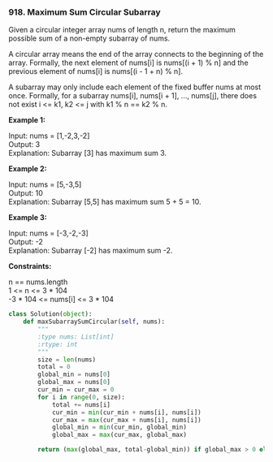 ### 918. Maximum Sum Circular Subarray

Given a circular integer array nums of length n, return the maximum possible sum of a non-empty subarray of nums.

A circular array means the end of the array connects to the beginning of the array. Formally, the next element of nums[i] is nums[(i + 1) % n] and the previous element of nums[i] is nums[(i - 1 + n) % n].

A subarray may only include each element of the fixed buffer nums at most once. Formally, for a subarray nums[i], nums[i + 1], ..., nums[j], there does not exist i <= k1, k2 <= j with k1 % n == k2 % n.

**Example 1:**

Input: nums = [1,-2,3,-2]  
Output: 3  
Explanation: Subarray [3] has maximum sum 3.

**Example 2:**

Input: nums = [5,-3,5]  
Output: 10  
Explanation: Subarray [5,5] has maximum sum 5 + 5 = 10.

**Example 3:**

Input: nums = [-3,-2,-3]  
Output: -2  
Explanation: Subarray [-2] has maximum sum -2.

**Constraints:**

n == nums.length  
1 <= n <= 3 * 104  
-3 * 104 <= nums[i] <= 3 * 104

```python
class Solution(object):
    def maxSubarraySumCircular(self, nums):
        """
        :type nums: List[int]
        :rtype: int
        """
        size = len(nums)
        total = 0
        global_min = nums[0]
        global_max = nums[0]
        cur_min = cur_max = 0
        for i in range(0, size):
            total += nums[i]
            cur_min = min(cur_min + nums[i], nums[i])
            cur_max = max(cur_max + nums[i], nums[i])
            global_min = min(cur_min, global_min)
            global_max = max(cur_max, global_max)

        return (max(global_max, total-global_min)) if global_max > 0 else global_max
```